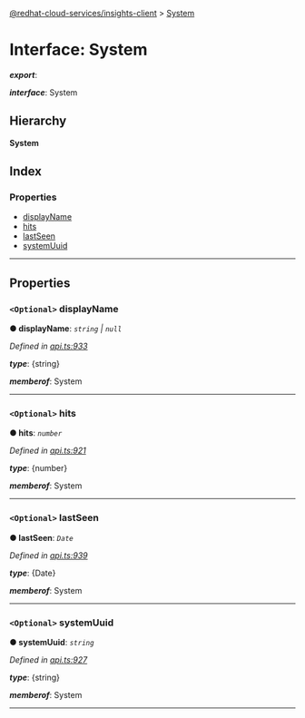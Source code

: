 [@redhat-cloud-services/insights-client](../README.md) > [System](../interfaces/system.md)

# Interface: System

*__export__*: 

*__interface__*: System

## Hierarchy

**System**

## Index

### Properties

* [displayName](system.md#displayname)
* [hits](system.md#hits)
* [lastSeen](system.md#lastseen)
* [systemUuid](system.md#systemuuid)

---

## Properties

<a id="displayname"></a>

### `<Optional>` displayName

**● displayName**: *`string` \| `null`*

*Defined in [api.ts:933](https://github.com/RedHatInsights/javascript-clients/blob/master/packages/insights/api.ts#L933)*

*__type__*: {string}

*__memberof__*: System

___
<a id="hits"></a>

### `<Optional>` hits

**● hits**: *`number`*

*Defined in [api.ts:921](https://github.com/RedHatInsights/javascript-clients/blob/master/packages/insights/api.ts#L921)*

*__type__*: {number}

*__memberof__*: System

___
<a id="lastseen"></a>

### `<Optional>` lastSeen

**● lastSeen**: *`Date`*

*Defined in [api.ts:939](https://github.com/RedHatInsights/javascript-clients/blob/master/packages/insights/api.ts#L939)*

*__type__*: {Date}

*__memberof__*: System

___
<a id="systemuuid"></a>

### `<Optional>` systemUuid

**● systemUuid**: *`string`*

*Defined in [api.ts:927](https://github.com/RedHatInsights/javascript-clients/blob/master/packages/insights/api.ts#L927)*

*__type__*: {string}

*__memberof__*: System

___

